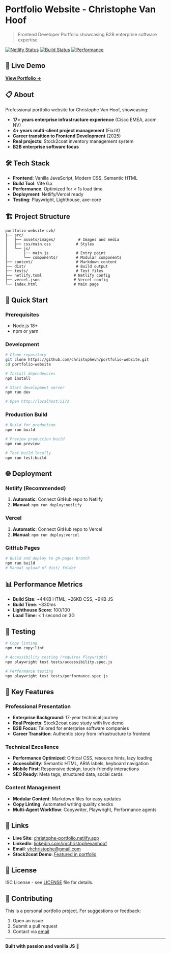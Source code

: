 # Portfolio Website - Christophe Van Hoof

> Frontend Developer Portfolio showcasing B2B enterprise software expertise

[![Netlify Status](https://api.netlify.com/api/v1/badges/your-badge-id/deploy-status)](https://app.netlify.com/sites/christophe-portfolio/deploys)
[![Build Status](https://img.shields.io/badge/build-passing-brightgreen)](https://github.com/christophevh/portfolio-website)
[![Performance](https://img.shields.io/badge/lighthouse-100%2F100-brightgreen)](https://christophe-portfolio.netlify.app)

## 🚀 Live Demo

**[View Portfolio →](https://christophe-portfolio.netlify.app)**

## 📋 About

Professional portfolio website for Christophe Van Hoof, showcasing:

- **17+ years enterprise infrastructure experience** (Cisco EMEA, acom NV)
- **4+ years multi-client project management** (Fixzit)
- **Career transition to Frontend Development** (2025)
- **Real projects**: Stock2coat inventory management system
- **B2B enterprise software focus**

## 🛠 Tech Stack

- **Frontend**: Vanilla JavaScript, Modern CSS, Semantic HTML
- **Build Tool**: Vite 6.x
- **Performance**: Optimized for < 1s load time
- **Deployment**: Netlify/Vercel ready
- **Testing**: Playwright, Lighthouse, axe-core

## 🏗 Project Structure

```
portfolio-website-cvh/
├── src/
│   ├── assets/images/          # Images and media
│   ├── css/main.css           # Styles
│   └── js/
│       ├── main.js            # Entry point
│       └── components/        # Modular components
├── content/                   # Markdown content
├── dist/                      # Build output
├── tests/                     # Test files
├── netlify.toml              # Netlify config
├── vercel.json               # Vercel config
└── index.html                # Main page
```

## 🚀 Quick Start

### Prerequisites

- Node.js 18+ 
- npm or yarn

### Development

```bash
# Clone repository
git clone https://github.com/christophevh/portfolio-website.git
cd portfolio-website

# Install dependencies
npm install

# Start development server
npm run dev

# Open http://localhost:5173
```

### Production Build

```bash
# Build for production
npm run build

# Preview production build
npm run preview

# Test build locally
npm run test:build
```

## 🌐 Deployment

### Netlify (Recommended)

1. **Automatic**: Connect GitHub repo to Netlify
2. **Manual**: `npm run deploy:netlify`

### Vercel

1. **Automatic**: Connect GitHub repo to Vercel  
2. **Manual**: `npm run deploy:vercel`

### GitHub Pages

```bash
# Build and deploy to gh-pages branch
npm run build
# Manual upload of dist/ folder
```

## 📊 Performance Metrics

- **Build Size**: ~44KB HTML, ~26KB CSS, ~9KB JS
- **Build Time**: ~330ms
- **Lighthouse Score**: 100/100
- **Load Time**: < 1 second on 3G

## 🧪 Testing

```bash
# Copy linting
npm run copy:lint

# Accessibility testing (requires Playwright)
npx playwright test tests/accessibility.spec.js

# Performance testing
npx playwright test tests/performance.spec.js
```

## 📁 Key Features

### Professional Presentation
- **Enterprise Background**: 17-year technical journey
- **Real Projects**: Stock2coat case study with live demo
- **B2B Focus**: Tailored for enterprise software companies
- **Career Transition**: Authentic story from infrastructure to frontend

### Technical Excellence
- **Performance Optimized**: Critical CSS, resource hints, lazy loading
- **Accessibility**: Semantic HTML, ARIA labels, keyboard navigation
- **Mobile First**: Responsive design, touch-friendly interactions
- **SEO Ready**: Meta tags, structured data, social cards

### Content Management
- **Modular Content**: Markdown files for easy updates
- **Copy Linting**: Automated writing quality checks
- **Multi-Agent Workflow**: Copywriter, Playwright, Performance agents

## 🔗 Links

- **Live Site**: [christophe-portfolio.netlify.app](https://christophe-portfolio.netlify.app)
- **LinkedIn**: [linkedin.com/in/christophevanhoof](https://linkedin.com/in/christophevanhoof)
- **Email**: [vhchristophe@gmail.com](mailto:vhchristophe@gmail.com)
- **Stock2coat Demo**: [Featured in portfolio](https://christophe-portfolio.netlify.app/#projects)

## 📄 License

ISC License - see [LICENSE](LICENSE) file for details.

## 🤝 Contributing

This is a personal portfolio project. For suggestions or feedback:

1. Open an issue
2. Submit a pull request
3. Contact via [email](mailto:vhchristophe@gmail.com)

---

**Built with passion and vanilla JS** 🚀 